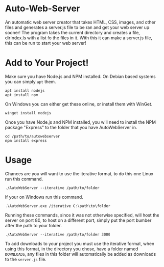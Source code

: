 # Auto-Web-Server
An automatic web server creator that takes HTML, CSS, images, and other files and generates a server.js file to be ran and get your web server up sooner! The program takes the current directory and creates a file, dirIndex.ls with a list fo the files in it. With this it can make a server.js file, this can be run to start your web server!

# Add to Your Project!
Make sure you have Node.js and NPM installed. On Debian based systems you can simply `apt` them.
```
apt install nodejs
apt install npm
```
On Windows you can either get these online, or install them with WinGet.
```
winget install nodejs
```
Once you have Node.js and NPM installed, you will need to install the NPM package "Express" to the folder that you have AutoWebServer in.
```
cd /path/to/autowebserver
npm install express
```

# Usage
Chances are you will want to use the iterative format, to do this one Linux run this command.
```
./AutoWebServer --iterative /path/to/folder
```
If your on Windows run this command.
```
.\AutoWebServer.exe /iterative C:\path\to\folder
```
Running these commands, since it was not otherwise specified, will host the server on port 80, to host on a different port, simply put the port bumber after the path to your folder.
```
./AutoWebServer --iterative /path/to/folder 3000
```
To add downloads to your project you must use the iterative format, when using this format, in the directory you chose, have a folder named `DOWNLOADS`, any files in this folder will automatically be added as downloads to the `server.js` file.
